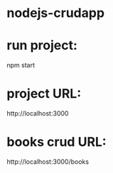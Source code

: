 # nodejs-crudapp

# run project:
npm start

# project URL:
http://localhost:3000

# books crud URL:
http://localhost:3000/books
 
